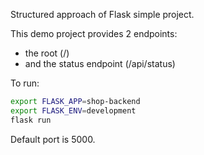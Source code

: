 Structured approach of Flask simple project.
 
This demo project provides 2 endpoints:

  - the root (/)
  - and the status endpoint (/api/status)

To run:

```bash
export FLASK_APP=shop-backend
export FLASK_ENV=development
flask run
```

Default port is 5000.


